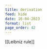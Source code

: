 ```yaml
---
title: derivation
feed: hide
date: 16-04-2023
format: list
page_order: 42
---
```



[[Leibniz rule]]